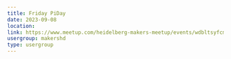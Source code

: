 ```yaml
---
title: Friday PiDay
date: 2023-09-08
location: 
link: https://www.meetup.com/heidelberg-makers-meetup/events/wdbltsyfcmblb/
usergroup: makershd
type: usergroup
---
```

